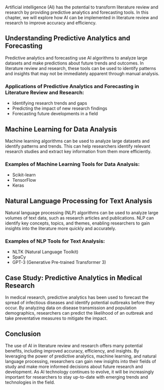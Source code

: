 
Artificial intelligence (AI) has the potential to transform literature review and research by providing predictive analytics and forecasting tools. In this chapter, we will explore how AI can be implemented in literature review and research to improve accuracy and efficiency.

Understanding Predictive Analytics and Forecasting
--------------------------------------------------

Predictive analytics and forecasting use AI algorithms to analyze large datasets and make predictions about future trends and outcomes. In literature review and research, these tools can be used to identify patterns and insights that may not be immediately apparent through manual analysis.

### Applications of Predictive Analytics and Forecasting in Literature Review and Research:

* Identifying research trends and gaps
* Predicting the impact of new research findings
* Forecasting future developments in a field

Machine Learning for Data Analysis
----------------------------------

Machine learning algorithms can be used to analyze large datasets and identify patterns and trends. This can help researchers identify relevant research studies and extract key information from them more efficiently.

### Examples of Machine Learning Tools for Data Analysis:

* Scikit-learn
* TensorFlow
* Keras

Natural Language Processing for Text Analysis
---------------------------------------------

Natural language processing (NLP) algorithms can be used to analyze large volumes of text data, such as research articles and publications. NLP can identify key concepts, topics, and themes, enabling researchers to gain insights into the literature more quickly and accurately.

### Examples of NLP Tools for Text Analysis:

* NLTK (Natural Language Toolkit)
* SpaCy
* GPT-3 (Generative Pre-trained Transformer 3)

Case Study: Predictive Analytics in Medical Research
----------------------------------------------------

In medical research, predictive analytics has been used to forecast the spread of infectious diseases and identify potential outbreaks before they occur. By analyzing data on disease transmission and population demographics, researchers can predict the likelihood of an outbreak and take preventative measures to mitigate the impact.

Conclusion
----------

The use of AI in literature review and research offers many potential benefits, including improved accuracy, efficiency, and insights. By leveraging the power of predictive analytics, machine learning, and natural language processing, researchers can gain new insights into their fields of study and make more informed decisions about future research and development. As AI technology continues to evolve, it will be increasingly important for researchers to stay up-to-date with emerging trends and technologies in the field.
